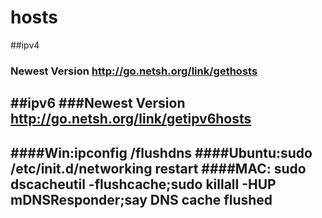 # hosts
##ipv4
### Newest Version http://go.netsh.org/link/gethosts
##ipv6
###Newest Version http://go.netsh.org/link/getipv6hosts
---
####Win:ipconfig /flushdns
####Ubuntu:sudo /etc/init.d/networking restart 
####MAC: sudo dscacheutil -flushcache;sudo killall -HUP mDNSResponder;say DNS cache flushed
---
